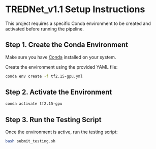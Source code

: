 # TREDNet_v1.1 Setup Instructions

This project requires a specific Conda environment to be created and activated before running the pipeline.

## Step 1. Create the Conda Environment
Make sure you have [Conda](https://docs.conda.io/en/latest/miniconda.html) installed on your system.

Create the environment using the provided YAML file:

```bash
conda env create -f tf2.15-gpu.yml
```

## Step 2. Activate the Environment

```bash
conda activate tf2.15-gpu
```

## Step 3. Run the Testing Script

Once the environment is active, run the testing script:

```bash
bash submit_testing.sh
```
